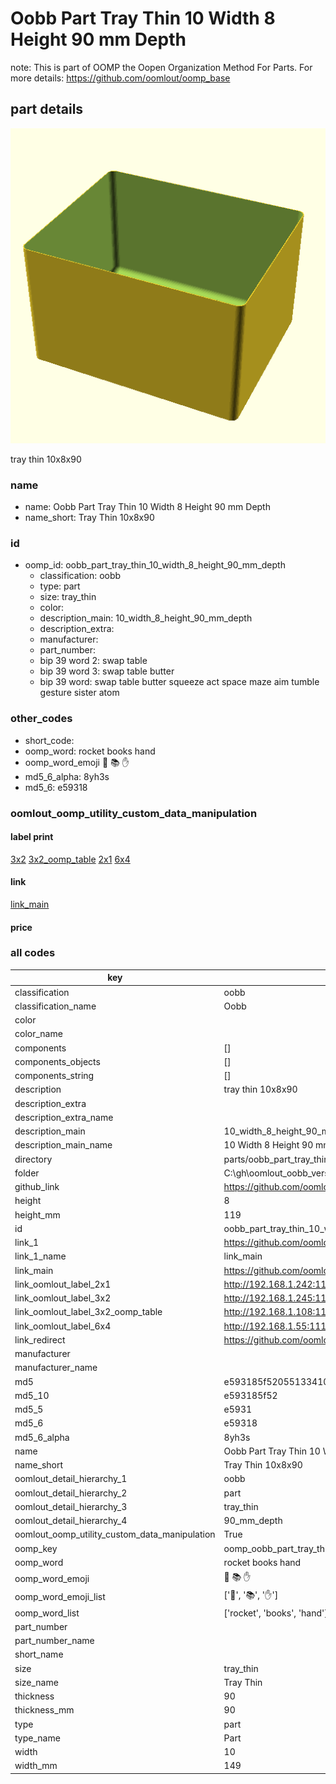 # Oobb Part Tray Thin 10 Width 8 Height 90 mm Depth  

note: This is part of OOMP the Oopen Organization Method For Parts. For more details: https://github.com/oomlout/oomp_base

##  part details
  

[![](3dpr.png)](3dpr.png)

tray thin 10x8x90



### name
* name: Oobb Part Tray Thin 10 Width 8 Height 90 mm Depth
* name_short: Tray Thin 10x8x90 
### id
* oomp_id: oobb_part_tray_thin_10_width_8_height_90_mm_depth
  * classification: oobb
  * type: part
  * size: tray_thin
  * color: 
  * description_main: 10_width_8_height_90_mm_depth
  * description_extra: 
  * manufacturer: 
  * part_number: 
  * bip 39 word 2: swap table
  * bip 39 word 3: swap table butter
  * bip 39 word: swap table butter squeeze act space maze aim tumble gesture sister atom

### other_codes
* short_code: 
* oomp_word: rocket books hand
* oomp_word_emoji :rocket: :books: :hand:
* md5_6_alpha: 8yh3s
* md5_6: e59318






### oomlout_oomp_utility_custom_data_manipulation
#### label print
[3x2](http://192.168.1.245:1112/?label=oomp%208yh3s)
[3x2_oomp_table](http://192.168.1.108:1112/?label=oomp%208yh3s)
[2x1](http://192.168.1.242:1112/?label=oomp%208yh3s)
[6x4](http://192.168.1.55:1112/?label=oomp%208yh3s)    

#### link

[link_main](https://github.com/oomlout/oomlout_oobb_version_4_generated_parts/tree/main/navigation_oomp/oobb/part/tray_thin/10_width_8_height_90_mm_depth/part)                              

#### price







### all codes 
| key | value |  
| --- | --- |  
| classification | oobb |  
| classification_name | Oobb |  
| color |  |  
| color_name |  |  
| components | [] |  
| components_objects | [] |  
| components_string | [] |  
| description | tray thin 10x8x90 |  
| description_extra |  |  
| description_extra_name |  |  
| description_main | 10_width_8_height_90_mm_depth |  
| description_main_name | 10 Width 8 Height 90 mm Depth |  
| directory | parts/oobb_part_tray_thin_10_width_8_height_90_mm_depth |  
| folder | C:\gh\oomlout_oobb_version_4_generated_parts\parts\oobb_part_tray_thin_10_width_8_height_90_mm_depth |  
| github_link | https://github.com/oomlout/oomlout_oomp_part_src/tree/main/parts/oobb_part_tray_thin_10_width_8_height_90_mm_depth |  
| height | 8 |  
| height_mm | 119 |  
| id | oobb_part_tray_thin_10_width_8_height_90_mm_depth |  
| link_1 | https://github.com/oomlout/oomlout_oobb_version_4_generated_parts/tree/main/navigation_oomp/oobb/part/tray_thin/10_width_8_height_90_mm_depth/part |  
| link_1_name | link_main |  
| link_main | https://github.com/oomlout/oomlout_oobb_version_4_generated_parts/tree/main/navigation_oomp/oobb/part/tray_thin/10_width_8_height_90_mm_depth/part |  
| link_oomlout_label_2x1 | http://192.168.1.242:1112/?label=oomp%208yh3s |  
| link_oomlout_label_3x2 | http://192.168.1.245:1112/?label=oomp%208yh3s |  
| link_oomlout_label_3x2_oomp_table | http://192.168.1.108:1112/?label=oomp%208yh3s |  
| link_oomlout_label_6x4 | http://192.168.1.55:1112/?label=oomp%208yh3s |  
| link_redirect | https://github.com/oomlout/oomlout_oobb_version_4_generated_parts/tree/main/parts/oobb_tray_thin_10_08_90 |  
| manufacturer |  |  
| manufacturer_name |  |  
| md5 | e593185f5205513341013d383eb73eda |  
| md5_10 | e593185f52 |  
| md5_5 | e5931 |  
| md5_6 | e59318 |  
| md5_6_alpha | 8yh3s |  
| name | Oobb Part Tray Thin 10 Width 8 Height 90 mm Depth |  
| name_short | Tray Thin 10x8x90  |  
| oomlout_detail_hierarchy_1 | oobb |  
| oomlout_detail_hierarchy_2 | part |  
| oomlout_detail_hierarchy_3 | tray_thin |  
| oomlout_detail_hierarchy_4 | 90_mm_depth |  
| oomlout_oomp_utility_custom_data_manipulation | True |  
| oomp_key | oomp_oobb_part_tray_thin_10_width_8_height_90_mm_depth |  
| oomp_word | rocket books hand |  
| oomp_word_emoji | :rocket: :books: :hand: |  
| oomp_word_emoji_list | [':rocket:', ':books:', ':hand:'] |  
| oomp_word_list | ['rocket', 'books', 'hand'] |  
| part_number |  |  
| part_number_name |  |  
| short_name |  |  
| size | tray_thin |  
| size_name | Tray Thin |  
| thickness | 90 |  
| thickness_mm | 90 |  
| type | part |  
| type_name | Part |  
| width | 10 |  
| width_mm | 149 |  
